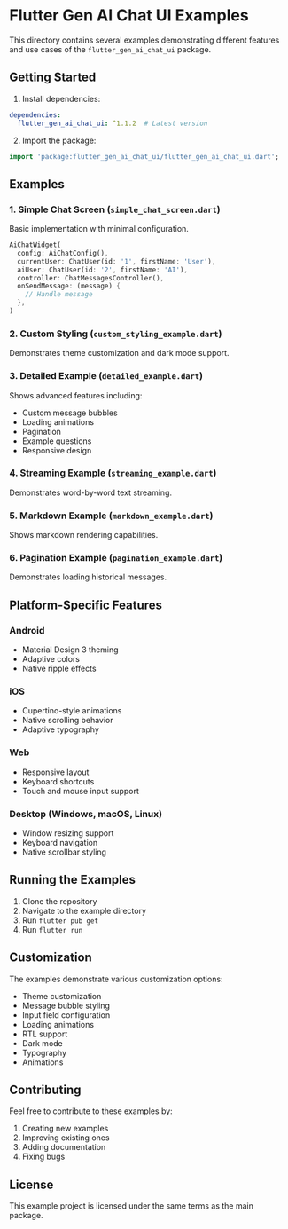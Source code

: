 # Flutter Gen AI Chat UI Examples

This directory contains several examples demonstrating different features and use cases of the `flutter_gen_ai_chat_ui` package.

## Getting Started

1. Install dependencies:
```yaml
dependencies:
  flutter_gen_ai_chat_ui: ^1.1.2  # Latest version
```

2. Import the package:
```dart
import 'package:flutter_gen_ai_chat_ui/flutter_gen_ai_chat_ui.dart';
```

## Examples

### 1. Simple Chat Screen (`simple_chat_screen.dart`)
Basic implementation with minimal configuration.

```dart
AiChatWidget(
  config: AiChatConfig(),
  currentUser: ChatUser(id: '1', firstName: 'User'),
  aiUser: ChatUser(id: '2', firstName: 'AI'),
  controller: ChatMessagesController(),
  onSendMessage: (message) {
    // Handle message
  },
)
```

### 2. Custom Styling (`custom_styling_example.dart`)
Demonstrates theme customization and dark mode support.

### 3. Detailed Example (`detailed_example.dart`)
Shows advanced features including:
- Custom message bubbles
- Loading animations
- Pagination
- Example questions
- Responsive design

### 4. Streaming Example (`streaming_example.dart`)
Demonstrates word-by-word text streaming.

### 5. Markdown Example (`markdown_example.dart`)
Shows markdown rendering capabilities.

### 6. Pagination Example (`pagination_example.dart`)
Demonstrates loading historical messages.

## Platform-Specific Features

### Android
- Material Design 3 theming
- Adaptive colors
- Native ripple effects

### iOS
- Cupertino-style animations
- Native scrolling behavior
- Adaptive typography

### Web
- Responsive layout
- Keyboard shortcuts
- Touch and mouse input support

### Desktop (Windows, macOS, Linux)
- Window resizing support
- Keyboard navigation
- Native scrollbar styling

## Running the Examples

1. Clone the repository
2. Navigate to the example directory
3. Run `flutter pub get`
4. Run `flutter run`

## Customization

The examples demonstrate various customization options:

- Theme customization
- Message bubble styling
- Input field configuration
- Loading animations
- RTL support
- Dark mode
- Typography
- Animations

## Contributing

Feel free to contribute to these examples by:
1. Creating new examples
2. Improving existing ones
3. Adding documentation
4. Fixing bugs

## License

This example project is licensed under the same terms as the main package.